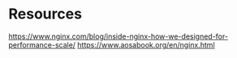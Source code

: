 
# Resources
https://www.nginx.com/blog/inside-nginx-how-we-designed-for-performance-scale/
https://www.aosabook.org/en/nginx.html

